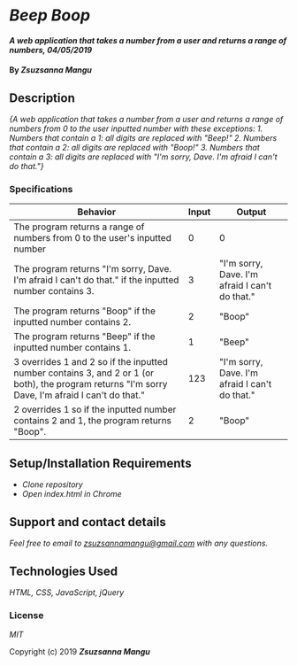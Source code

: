 # _Beep Boop_

#### _A web application that takes a number from a user and returns a range of numbers, 04/05/2019_

#### By _**Zsuzsanna Mangu**_

## Description

_{A web application that takes a number from a user and returns a range of numbers from 0 to the user inputted number with these exceptions: 1. Numbers that contain a 1: all digits are replaced with "Beep!" 2. Numbers that contain a 2: all digits are replaced with "Boop!" 3. Numbers that contain a 3: all digits are replaced with "I'm sorry, Dave. I'm afraid I can't do that."}_

### Specifications

| Behavior | Input | Output |
| -------- | ----- | ------ |
| The program returns a range of numbers from 0 to the user's inputted number | 0 | 0 |
| The program returns "I'm sorry, Dave. I'm afraid I can't do that." if the inputted number contains 3. | 3 | "I'm sorry, Dave. I'm afraid I can't do that." |
| The program returns "Boop" if the inputted number contains 2. | 2 | "Boop" |
| The program returns "Beep" if the inputted number contains 1. | 1 | "Beep" |
| 3 overrides 1 and 2 so if the inputted number contains 3, and 2 or 1 (or both), the program returns "I'm sorry Dave, I'm afraid I can't do that." | 123 | "I'm sorry, Dave. I'm afraid I can't do that." |
| 2 overrides 1 so if the inputted number contains 2 and 1, the program returns "Boop". | 2 | "Boop" |

## Setup/Installation Requirements

* _Clone repository_
* _Open index.html in Chrome_

## Support and contact details

_Feel free to email to zsuzsannamangu@gmail.com with any questions._

## Technologies Used

_HTML, CSS, JavaScript, jQuery_

### License

*MIT*

Copyright (c) 2019 **_Zsuzsanna Mangu_**

